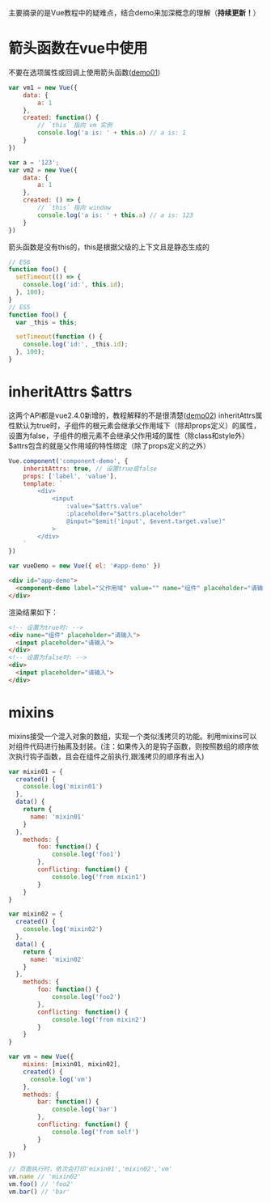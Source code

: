 主要摘录的是Vue教程中的疑难点，结合demo来加深概念的理解（**持续更新！**）

# **箭头函数**在vue中使用

不要在选项属性或回调上使用箭头函数([demo01](https://github.com/warplan/vue-study/blob/master/demo01/demo01.html))

```javascript
var vm1 = new Vue({
    data: {
        a: 1
    },
    created: function() {
        // `this` 指向 vm 实例
        console.log('a is: ' + this.a) // a is: 1
    }
})

var a = '123';
var vm2 = new Vue({
    data: {
        a: 1
    },
    created: () => {
        // `this` 指向 window
        console.log('a is: ' + this.a) // a is: 123
    }
})
```

箭头函数是没有this的，this是根据父级的上下文且是静态生成的

```javascript
// ES6
function foo() {
  setTimeout(() => {
    console.log('id:', this.id);
  }, 100);
}
// ES5
function foo() {
  var _this = this;

  setTimeout(function () {
    console.log('id:', _this.id);
  }, 100);
}
```

# inheritAttrs $attrs

这两个API都是vue2.4.0新增的，教程解释的不是很清楚([demo02](https://github.com/warplan/vue-study/blob/master/demo02/demo02.html))
inheritAttrs属性默认为true时，子组件的根元素会继承父作用域下（除却props定义）的属性，设置为false，子组件的根元素不会继承父作用域的属性（除class和style外）
$attrs包含的就是父作用域的特性绑定（除了props定义的之外）

```javascript
Vue.component('component-demo', {
    inheritAttrs: true, // 设置true或false
    props: ['label', 'value'],
    template: `
        <div>
            <input 
                :value="$attrs.value" 
                :placeholder="$attrs.placeholder"
                @input="$emit('input', $event.target.value)"
            >
        </div>
    `
})

var vueDemo = new Vue({ el: '#app-demo' })
```
```html
<div id="app-demo">
  <component-demo label="父作用域" value="" name="组件" placeholder="请输入"></component-demo>
</div>
```
渲染结果如下：

```html
<!-- 设置为true时: -->
<div name="组件" placeholder="请输入">
  <input placeholder="请输入">
</div>
<!-- 设置为false时: -->
<div>
  <input placeholder="请输入">
</div>
```

# mixins

mixins接受一个混入对象的数组，实现一个类似浅拷贝的功能。利用mixins可以对组件代码进行抽离及封装。(注：如果传入的是钩子函数，则按照数组的顺序依次执行钩子函数，且会在组件之前执行,跟浅拷贝的顺序有出入)
```javascript
var mixin01 = {
  created() {
    console.log('mixin01')
  },
  data() {
    return {
      name: 'mixin01'
    }
  },
    methods: {
        foo: function() {
            console.log('foo1')
        },
        conflicting: function() {
            console.log('from mixin1')
        }
    }
}

var mixin02 = {
  created() {
    console.log('mixin02')
  },
  data() {
    return {
      name: 'mixin02' 
    }
  },
    methods: {
        foo: function() {
            console.log('foo2')
        },
        conflicting: function() {
            console.log('from mixin2')
        }
    }
}

var vm = new Vue({
    mixins: [mixin01, mixin02],
    created() {
      console.log('vm')
    },
    methods: {
        bar: function() {
            console.log('bar')
        },
        conflicting: function() {
            console.log('from self')
        }
    }
})

// 页面执行时，依次会打印'mixin01','mixin02','vm'
vm.name // 'mixin02'
vm.foo() // 'foo2'
vm.bar() // 'bar'
```


